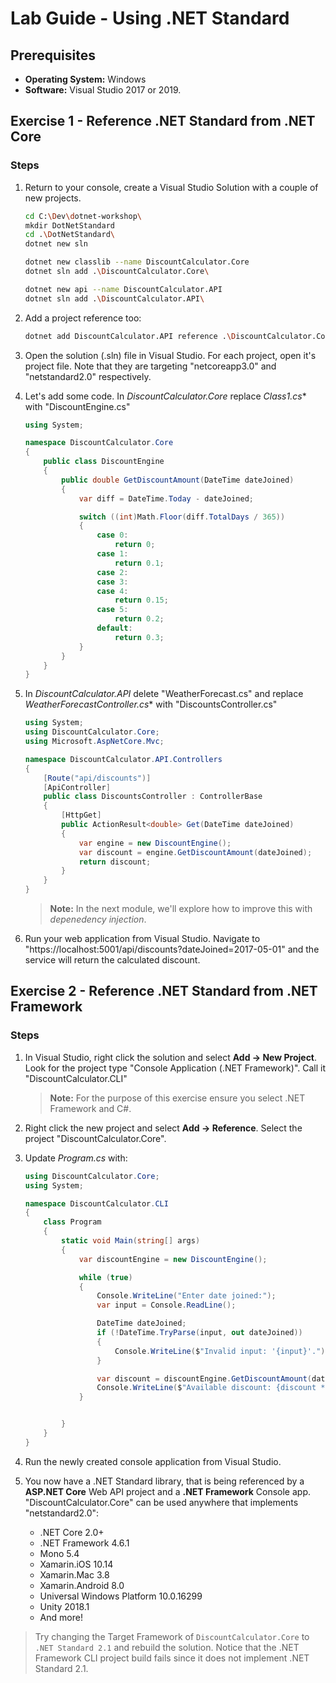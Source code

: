 # Lab Guide - Using .NET Standard

## Prerequisites
* **Operating System:** Windows
* **Software:** Visual Studio 2017 or 2019.

## Exercise 1 - Reference .NET Standard from .NET Core

### Steps

1. Return to your console, create a Visual Studio Solution with a couple of new projects.

    ```bash
    cd C:\Dev\dotnet-workshop\
    mkdir DotNetStandard
    cd .\DotNetStandard\
    dotnet new sln

    dotnet new classlib --name DiscountCalculator.Core
    dotnet sln add .\DiscountCalculator.Core\
    
    dotnet new api --name DiscountCalculator.API
    dotnet sln add .\DiscountCalculator.API\
    ```

2. Add a project reference too:

    ```bash
    dotnet add DiscountCalculator.API reference .\DiscountCalculator.Core\
    ```

3. Open the solution (.sln) file in Visual Studio. For each project, open it's project file. Note that they are targeting "netcoreapp3.0" and "netstandard2.0" respectively.

4. Let's add some code. In *DiscountCalculator.Core* replace *Class1.cs** with "DiscountEngine.cs"

    ```c#
    using System;

    namespace DiscountCalculator.Core
    {
        public class DiscountEngine
        {
            public double GetDiscountAmount(DateTime dateJoined)
            {
                var diff = DateTime.Today - dateJoined;

                switch ((int)Math.Floor(diff.TotalDays / 365))
                {
                    case 0:
                        return 0;
                    case 1:
                        return 0.1;
                    case 2:
                    case 3:
                    case 4:
                        return 0.15;
                    case 5:
                        return 0.2;
                    default:
                        return 0.3;
                }
            }
        }
    }
    ```

5. In *DiscountCalculator.API* delete "WeatherForecast.cs" and replace *WeatherForecastController.cs** with "DiscountsController.cs"

    ```c#
    using System;
    using DiscountCalculator.Core;
    using Microsoft.AspNetCore.Mvc;

    namespace DiscountCalculator.API.Controllers
    {
        [Route("api/discounts")]
        [ApiController]
        public class DiscountsController : ControllerBase
        {
            [HttpGet]
            public ActionResult<double> Get(DateTime dateJoined)
            {
                var engine = new DiscountEngine();
                var discount = engine.GetDiscountAmount(dateJoined);
                return discount;
            }
        }
    }
    ```

    > **Note:** In the next module, we'll explore how to improve this with *depenedency injection*.

6. Run your web application from Visual Studio. Navigate to "https://localhost:5001/api/discounts?dateJoined=2017-05-01" and the service will return the calculated discount.

## Exercise 2 - Reference .NET Standard from .NET Framework

### Steps

1. In Visual Studio, right click the solution and select **Add -> New Project**. Look for the project type "Console Application (.NET Framework)". Call it "DiscountCalculator.CLI"

    > **Note:** For the purpose of this exercise ensure you select .NET Framework and C#.

2. Right click the new project and select **Add -> Reference**. Select the project "DiscountCalculator.Core".

3. Update *Program.cs* with:

    ```c#
    using DiscountCalculator.Core;
    using System;

    namespace DiscountCalculator.CLI
    {
        class Program
        {
            static void Main(string[] args)
            {
                var discountEngine = new DiscountEngine();

                while (true)
                {
                    Console.WriteLine("Enter date joined:");
                    var input = Console.ReadLine();

                    DateTime dateJoined;
                    if (!DateTime.TryParse(input, out dateJoined))
                    {
                        Console.WriteLine($"Invalid input: '{input}'.");
                    }

                    var discount = discountEngine.GetDiscountAmount(dateJoined);
                    Console.WriteLine($"Available discount: {discount * 100}%");
                }


            }
        }
    }
    ```

4. Run the newly created console application from Visual Studio.

5. You now have a .NET Standard library, that is being referenced by a **ASP.NET Core** Web API project and a **.NET Framework** Console app. "DiscountCalculator.Core" can be used anywhere that implements "netstandard2.0":

    * .NET Core 2.0+
    * .NET Framework 4.6.1
    * Mono 5.4
    * Xamarin.iOS 10.14
    * Xamarin.Mac 3.8
    * Xamarin.Android 8.0
    * Universal Windows Platform 10.0.16299
    * Unity 2018.1
    * And more!
    
> Try changing the Target Framework of `DiscountCalculator.Core` to `.NET Standard 2.1` and rebuild the solution. Notice that the .NET Framework CLI project build fails since it does not implement .NET Standard 2.1.
